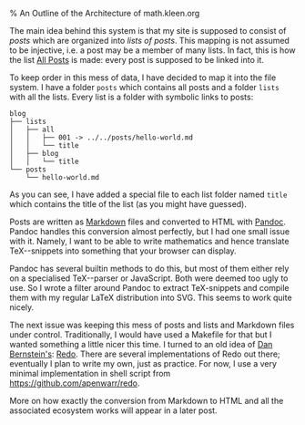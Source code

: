 % An Outline of the Architecture of math.kleen.org

The main idea behind this system is that my site is supposed to consist of
*posts* which are organized into *lists of posts*. This mapping is not assumed
to be injective, i.e. a post may be a member of many lists. In fact, this is how
the list [All Posts](/lists/zz_all.html) is made: every post is supposed to be
linked into it.

To keep order in this mess of data, I have decided to map it into the file
system. I have a folder `posts` which contains all posts and a folder `lists`
with all the lists. Every list is a folder with symbolic links to posts:

    blog
    ├── lists
    │   ├── all
    │   │   ├── 001 -> ../../posts/hello-world.md
    │   │   └── title
    │   ├── blog
    │   │   └── title
    └── posts
        └── hello-world.md

As you can see, I have added a special file to each list folder named `title`
which contains the title of the list (as you might have guessed).

Posts are written as [Markdown](http://en.wikipedia.org/wiki/Markdown) files and
converted to HTML with [Pandoc](http://en.wikipedia.org/wiki/Pandoc). Pandoc
handles this conversion almost perfectly, but I had one small issue with
it. Namely, I want to be able to write mathematics and hence translate
TeX--snippets into something that your browser can display.

Pandoc has several builtin methods to do this, but most of them either rely on a
specialised TeX--parser or JavaScript. Both were deemed too ugly to use. So I
wrote a filter around Pandoc to extract TeX-snippets and compile them with my
regular LaTeX distribution into SVG. This seems to work quite nicely.

The next issue was keeping this mess of posts and lists and Markdown files under
control. Traditionally, I would have used a Makefile for that but I wanted
something a little nicer this time. I turned to an old idea of
[Dan Bernstein's](http://cr.yp.to/djb.html):
[Redo](http://cr.yp.to/redo.html). There are several implementations of Redo out
there; eventually I plan to write my own, just as practice. For now, I use a
very minimal implementation in shell script from
<https://github.com/apenwarr/redo>.

More on how exactly the conversion from Markdown to HTML and all the associated
ecosystem works will appear in a later post.
